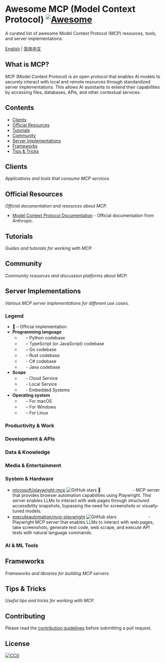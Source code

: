 # Awesome MCP (Model Context Protocol) [![Awesome](https://awesome.re/badge.svg)](https://awesome.re)

A curated list of awesome Model Context Protocol (MCP) resources, tools, and server implementations.

[English](README.md) | [简体中文](README-zh.md)

## What is MCP?

MCP (Model Context Protocol) is an open protocol that enables AI models to securely interact with local and remote resources through standardized server implementations. This allows AI assistants to extend their capabilities by accessing files, databases, APIs, and other contextual services.

## Contents

- [Clients](#clients)
- [Official Resources](#official-resources)
- [Tutorials](#tutorials)
- [Community](#community)
- [Server Implementations](#server-implementations)
- [Frameworks](#frameworks)
- [Tips & Tricks](#tips--tricks)

## Clients

*Applications and tools that consume MCP services.*

<!-- Client section will be filled later -->

## Official Resources

*Official documentation and resources about MCP.*

- [Model Context Protocol Documentation](https://docs.anthropic.com/claude/docs/model-context-protocol) - Official documentation from Anthropic.

## Tutorials

*Guides and tutorials for working with MCP.*

<!-- Tutorials section will be filled later -->

## Community

*Community resources and discussion platforms about MCP.*

<!-- Community section will be filled later -->

## Server Implementations

*Various MCP server implementations for different use cases.*

### Legend

- 🏅 – Official implementation
- **Programming language**
  - <img src="https://cdn.simpleicons.org/python/3776AB" width="16" height="16"/> – Python codebase
  - <img src="https://cdn.simpleicons.org/typescript/3178C6" width="16" height="16"/> – TypeScript (or JavaScript) codebase
  - <img src="https://cdn.simpleicons.org/go/00ADD8" width="16" height="16"/> – Go codebase
  - <img src="https://cdn.simpleicons.org/rust/000000" width="16" height="16"/> – Rust codebase
  - <img src="https://cdn.simpleicons.org/csharp/239120" width="16" height="16"/> - C# codebase
  - <img src="https://cdn.simpleicons.org/java/007396" width="16" height="16"/> - Java codebase
- **Scope**
  - <img src="https://cdn.simpleicons.org/icloud/3693F3" width="16" height="16"/> - Cloud Service
  - <img src="https://cdn.simpleicons.org/homeassistant/41BDF5" width="16" height="16"/> - Local Service
  - <img src="https://cdn.simpleicons.org/arduino/00979D" width="16" height="16"/> - Embedded Systems
- **Operating system**
  - <img src="https://cdn.simpleicons.org/apple/999" width="16" height="16"/> – For macOS
  - <img src="https://cdn.simpleicons.org/windows/999" width="16" height="16"/> – For Windows
  - <img src="https://cdn.simpleicons.org/linux/999" width="16" height="16"/> – For Linux

### Productivity & Work

<!-- Productivity & Work section will be filled later with high-quality MCP server implementations -->

### Development & APIs

<!-- Development & APIs section will be filled later with high-quality MCP server implementations -->

### Data & Knowledge

<!-- Data & Knowledge section will be filled later with high-quality MCP server implementations -->

### Media & Entertainment

<!-- Media & Entertainment section will be filled later with high-quality MCP server implementations -->

### System & Hardware

* [microsoft/playwright-mcp](https://github.com/microsoft/playwright-mcp) ![GitHub stars](https://img.shields.io/github/stars/microsoft/playwright-mcp?style=social) 🏅 <img src="https://cdn.simpleicons.org/typescript/3178C6" width="16" height="16"/> <img src="https://cdn.simpleicons.org/homeassistant/41BDF5" width="16" height="16"/> <img src="https://cdn.simpleicons.org/apple/999" width="16" height="16"/> <img src="https://cdn.simpleicons.org/windows/999" width="16" height="16"/> <img src="https://cdn.simpleicons.org/linux/999" width="16" height="16"/> - MCP server that provides browser automation capabilities using Playwright. This server enables LLMs to interact with web pages through structured accessibility snapshots, bypassing the need for screenshots or visually-tuned models.
* [executeautomation/mcp-playwright](https://github.com/executeautomation/mcp-playwright) ![GitHub stars](https://img.shields.io/github/stars/executeautomation/mcp-playwright?style=social) <img src="https://cdn.simpleicons.org/typescript/3178C6" width="16" height="16"/> <img src="https://cdn.simpleicons.org/homeassistant/41BDF5" width="16" height="16"/> <img src="https://cdn.simpleicons.org/apple/999" width="16" height="16"/> <img src="https://cdn.simpleicons.org/windows/999" width="16" height="16"/> <img src="https://cdn.simpleicons.org/linux/999" width="16" height="16"/> - Playwright MCP server that enables LLMs to interact with web pages, take screenshots, generate test code, web scrape, and execute API tests with natural language commands.

<!-- System & Hardware section will be filled later with high-quality MCP server implementations -->

### AI & ML Tools

<!-- AI & ML Tools section will be filled later with high-quality MCP server implementations -->

## Frameworks

*Frameworks and libraries for building MCP servers.*

<!-- Frameworks section will be filled later -->

## Tips & Tricks

*Useful tips and tricks for working with MCP.*

<!-- Tips & Tricks section will be filled later -->

## Contributing

Please read the [contribution guidelines](CONTRIBUTING.md) before submitting a pull request.

## License

[![CC0](https://i.creativecommons.org/p/zero/1.0/88x31.png)](https://creativecommons.org/publicdomain/zero/1.0/) 
